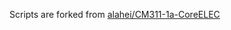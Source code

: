 Scripts are forked from [alahei/CM311-1a-CoreELEC](https://github.com/alahei/CM311-1a-CoreELEC.git)
